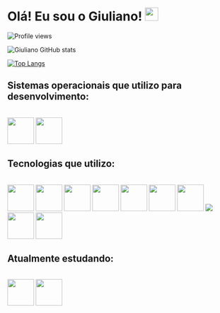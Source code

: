### <h1 align="left">Olá! Eu sou o Giuliano! <img src="https://raw.githubusercontent.com/kaueMarques/kaueMarques/master/hi.gif" height="30px">

<p align="left"> <img src="https://komarev.com/ghpvc/?username=GiulianoVianna&color=yellow" alt="Profile views" /> </p>

![Giuliano GitHub stats](https://github-readme-stats.vercel.app/api?username=GiulianoVianna&show_icons=true&theme=dracula)

[![Top Langs](https://github-readme-stats.vercel.app/api/top-langs/?username=GiulianoVianna&langs_count=8&theme=dracula)](https://github.com/anuraghazra/github-readme-stats)

## Sistemas operacionais que utilizo para desenvolvimento:

<div style="diplay: inline_block"></br>
<img src="https://cdn.jsdelivr.net/gh/devicons/devicon/icons/linux/linux-original.svg" width="60" heigth="60" />  
<img src="https://cdn.jsdelivr.net/gh/devicons/devicon/icons/windows8/windows8-original.svg" width="60" heigth="60" />          

## Tecnologias que utilizo:

<div style="diplay: inline_block"></br>
<img src="https://cdn.jsdelivr.net/gh/devicons/devicon/icons/html5/html5-original.svg" width="60" heigth="60" />
<img src="https://cdn.jsdelivr.net/gh/devicons/devicon/icons/css3/css3-original.svg" width="60" heigth="60" />          
<img src="https://cdn.jsdelivr.net/gh/devicons/devicon/icons/javascript/javascript-original.svg" width="60" heigth="60" />          
<img src="https://cdn.jsdelivr.net/gh/devicons/devicon/icons/nodejs/nodejs-original.svg" width="60" heigth="60" />          
<img src="https://cdn.jsdelivr.net/gh/devicons/devicon/icons/bootstrap/bootstrap-original.svg" width="60" heigth="60" />
<img src="https://cdn.jsdelivr.net/gh/devicons/devicon/icons/wordpress/wordpress-plain.svg" width="60" heigth="60"  />  
<img src="https://cdn.jsdelivr.net/gh/devicons/devicon/icons/figma/figma-original.svg" width="60" heigth="60" />
<img src="https://cdn.jsdelivr.net/gh/devicons/devicon@latest/icons//-.svg" />
          
          
          
<img src="https://cdn.jsdelivr.net/gh/devicons/devicon/icons/mysql/mysql-original.svg" width="60" heigth="60" />          
<img src="https://cdn.jsdelivr.net/gh/devicons/devicon/icons/python/python-original.svg" width="60" heigth="60"  />          
          
## Atualmente estudando:

<div style="diplay: inline_block"></br>
<img src="https://cdn.jsdelivr.net/gh/devicons/devicon/icons/csharp/csharp-original.svg" width="60" heigth="60" />
<img src="https://cdn.jsdelivr.net/gh/devicons/devicon/icons/unity/unity-original.svg" width="60" heigth="60"  />

</div>






